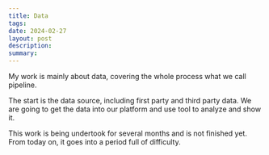 ```yaml
---
title: Data
tags: 
date: 2024-02-27
layout: post
description: 
summary:
---
```


My work is mainly about data, covering the whole process what we call pipeline. 

The start is the data source, including first party and third party data. We are going to get the data into our platform and use tool to analyze and show it. 

This work is being undertook for several months and is not finished yet. From today on, it goes into a period full of difficulty. 

